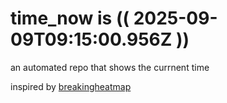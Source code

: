 # time_now is (( 2025-09-09T09:15:00.956Z ))

an automated repo that shows the currnent time

inspired by [breakingheatmap](https://github.com/breakingheatmap/breakingheatmap)